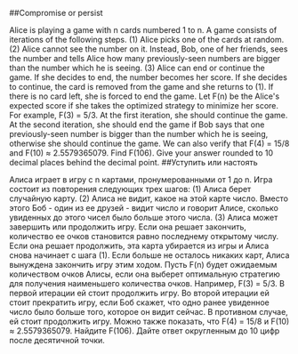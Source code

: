 ##Compromise or persist

Alice is playing a game with n cards numbered 1 to n.
A game consists of iterations of the following steps.
(1) Alice picks one of the cards at random.
(2) Alice cannot see the number on it. Instead, Bob, one of her friends, sees the number and tells Alice how many previously-seen numbers are bigger than the number which he is seeing.
(3) Alice can end or continue the game. If she decides to end, the number becomes her score. If she decides to continue, the card is removed from the game and she returns to (1). If there is no card left, she is forced to end the game.
Let F(n) be the Alice's expected score if she takes the optimized strategy to minimize her score.
For example, F(3) = 5/3. At the first iteration, she should continue the game. At the second iteration, she should end the game if Bob says that one previously-seen number is bigger than the number which he is seeing, otherwise she should continue the game.
We can also verify that F(4) = 15/8 and F(10) ≈ 2.5579365079.
Find F(106). Give your answer rounded to 10 decimal places behind the decimal point.
##Уступить или настоять

Алиса играет в игру с n картами, пронумерованными от 1 до n.
Игра состоит из повторения следующих трех шагов:
(1) Алиса берет случайную карту.
(2) Алиса не видит, какое на этой карте число. Вместо этого Боб - один из ее друзей - видит число и говорит Алисе, сколько увиденных до этого чисел было больше этого числа.
(3) Алиса может завершить или продолжить игру. Если она решает закончить, количество ее очков становится равно последнему открытому числу. Если она решает продолжить, эта карта убирается из игры и Алиса снова начинает с шага (1). Если больше не осталось никаких карт, Алиса вынуждена закончить игру этим ходом.
Пусть F(n) будет ожидаемым количеством очков Алисы, если она выберет оптимальную стратегию для получения наименьшего количества очков.
Например, F(3) = 5/3. В первой итерации ей стоит продолжить игру. Во второй итерации ей стоит прекратить игру, если Боб скажет, что одно ранее увиденное число было больше того, которое он видит сейчас. В противном случае, ей стоит продолжить игру.
Можно также показать, что F(4) = 15/8 и F(10) ≈ 2.5579365079.
Найдите F(106). Дайте ответ округленным до 10 цифр после десятичной точки.
